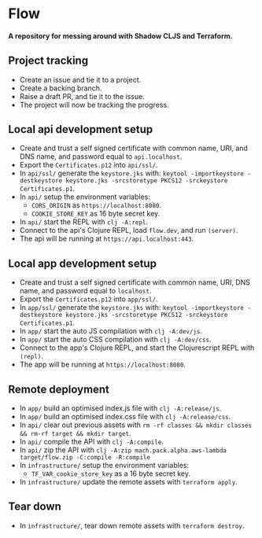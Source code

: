 # Flow

#### A repository for messing around with Shadow CLJS and Terraform.

## Project tracking
- Create an issue and tie it to a project.
- Create a backing branch.
- Raise a draft PR, and tie it to the issue.
- The project will now be tracking the progress.

## Local api development setup
- Create and trust a self signed certificate with common name, URI,
  and DNS name, and password equal to `api.localhost`.
- Export the `Certificates.p12` into `api/ssl/`.
- In `api/ssl/` generate the `keystore.jks` with: 
  `keytool -importkeystore -destkeystore keystore.jks -srcstoretype PKCS12 -srckeystore Certificates.p1`.
- In `api/` setup the environment variables:
  - `CORS_ORIGIN` as `https://localhost:8080`.
  - `COOKIE_STORE_KEY` as 16 byte secret key.
- In `api/` start the REPL with `clj -A:repl`.
- Connect to the api's Clojure REPL, load `flow.dev`, and run `(server)`.
- The api will be running at `https://api.localhost:443`.

## Local app development setup
- Create and trust a self signed certificate with common name,
  URI, DNS name, and password equal to `localhost`.
- Export the `Certificates.p12` into `app/ssl/`.
- In `app/ssl/` generate the `keystore.jks` with: 
  `keytool -importkeystore -destkeystore keystore.jks -srcstoretype PKCS12 -srckeystore Certificates.p1`.
- In `app/` start the auto JS compilation with `clj -A:dev/js`.
- In `app/` start the auto CSS compilation with `clj -A:dev/css`.
- Connect to the app's Clojure REPL, and start the Clojurescript REPL with `(repl)`.
- The app will be running at `https://localhost:8080`.

## Remote deployment
- In `app/` build an optimised index.js file with `clj -A:release/js`.
- In `app/` build an optimised index.css file with `clj -A:release/css`.
- In `api/` clear out previous assets with `rm -rf classes && mkdir classes && rm-rf target && mkdir target`.
- In `api/` compile the API with `clj -A:compile`.
- In `api/` zip the API with `clj -A:zip mach.pack.alpha.aws-lambda target/flow.zip -C:compile -R:compile`
- In `infrastructure/` setup the environment variables:
  - `TF_VAR_cookie_store_key` as a 16 byte secret key.
- In `infrastructure/` update the remote assets with `terraform apply`.

## Tear down
- In `infrastructure/`, tear down remote assets with `terraform destroy`.
